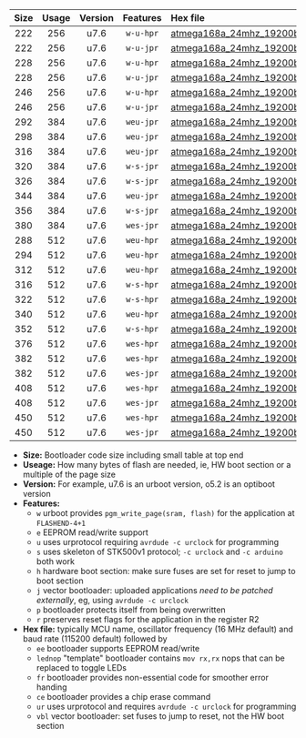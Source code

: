 |Size|Usage|Version|Features|Hex file|
|:-:|:-:|:-:|:-:|:--|
|222|256|u7.6|`w-u-hpr`|[atmega168a_24mhz_19200bps_ur.hex](https://raw.githubusercontent.com/stefanrueger/urboot/main//atmega168a_24mhz_19200bps_ur.hex)|
|222|256|u7.6|`w-u-jpr`|[atmega168a_24mhz_19200bps_ur_vbl.hex](https://raw.githubusercontent.com/stefanrueger/urboot/main//atmega168a_24mhz_19200bps_ur_vbl.hex)|
|228|256|u7.6|`w-u-hpr`|[atmega168a_24mhz_19200bps_lednop_ur.hex](https://raw.githubusercontent.com/stefanrueger/urboot/main//atmega168a_24mhz_19200bps_lednop_ur.hex)|
|228|256|u7.6|`w-u-jpr`|[atmega168a_24mhz_19200bps_lednop_ur_vbl.hex](https://raw.githubusercontent.com/stefanrueger/urboot/main//atmega168a_24mhz_19200bps_lednop_ur_vbl.hex)|
|246|256|u7.6|`w-u-hpr`|[atmega168a_24mhz_19200bps_lednop_fr_ur.hex](https://raw.githubusercontent.com/stefanrueger/urboot/main//atmega168a_24mhz_19200bps_lednop_fr_ur.hex)|
|246|256|u7.6|`w-u-jpr`|[atmega168a_24mhz_19200bps_lednop_fr_ur_vbl.hex](https://raw.githubusercontent.com/stefanrueger/urboot/main//atmega168a_24mhz_19200bps_lednop_fr_ur_vbl.hex)|
|292|384|u7.6|`weu-jpr`|[atmega168a_24mhz_19200bps_ee_ur_vbl.hex](https://raw.githubusercontent.com/stefanrueger/urboot/main//atmega168a_24mhz_19200bps_ee_ur_vbl.hex)|
|298|384|u7.6|`weu-jpr`|[atmega168a_24mhz_19200bps_ee_lednop_ur_vbl.hex](https://raw.githubusercontent.com/stefanrueger/urboot/main//atmega168a_24mhz_19200bps_ee_lednop_ur_vbl.hex)|
|316|384|u7.6|`weu-jpr`|[atmega168a_24mhz_19200bps_ee_lednop_fr_ur_vbl.hex](https://raw.githubusercontent.com/stefanrueger/urboot/main//atmega168a_24mhz_19200bps_ee_lednop_fr_ur_vbl.hex)|
|320|384|u7.6|`w-s-jpr`|[atmega168a_24mhz_19200bps_vbl.hex](https://raw.githubusercontent.com/stefanrueger/urboot/main//atmega168a_24mhz_19200bps_vbl.hex)|
|326|384|u7.6|`w-s-jpr`|[atmega168a_24mhz_19200bps_lednop_vbl.hex](https://raw.githubusercontent.com/stefanrueger/urboot/main//atmega168a_24mhz_19200bps_lednop_vbl.hex)|
|344|384|u7.6|`weu-jpr`|[atmega168a_24mhz_19200bps_ee_lednop_fr_ce_ur_vbl.hex](https://raw.githubusercontent.com/stefanrueger/urboot/main//atmega168a_24mhz_19200bps_ee_lednop_fr_ce_ur_vbl.hex)|
|356|384|u7.6|`w-s-jpr`|[atmega168a_24mhz_19200bps_lednop_fr_vbl.hex](https://raw.githubusercontent.com/stefanrueger/urboot/main//atmega168a_24mhz_19200bps_lednop_fr_vbl.hex)|
|380|384|u7.6|`wes-jpr`|[atmega168a_24mhz_19200bps_ee_vbl.hex](https://raw.githubusercontent.com/stefanrueger/urboot/main//atmega168a_24mhz_19200bps_ee_vbl.hex)|
|288|512|u7.6|`weu-hpr`|[atmega168a_24mhz_19200bps_ee_ur.hex](https://raw.githubusercontent.com/stefanrueger/urboot/main//atmega168a_24mhz_19200bps_ee_ur.hex)|
|294|512|u7.6|`weu-hpr`|[atmega168a_24mhz_19200bps_ee_lednop_ur.hex](https://raw.githubusercontent.com/stefanrueger/urboot/main//atmega168a_24mhz_19200bps_ee_lednop_ur.hex)|
|312|512|u7.6|`weu-hpr`|[atmega168a_24mhz_19200bps_ee_lednop_fr_ur.hex](https://raw.githubusercontent.com/stefanrueger/urboot/main//atmega168a_24mhz_19200bps_ee_lednop_fr_ur.hex)|
|316|512|u7.6|`w-s-hpr`|[atmega168a_24mhz_19200bps.hex](https://raw.githubusercontent.com/stefanrueger/urboot/main//atmega168a_24mhz_19200bps.hex)|
|322|512|u7.6|`w-s-hpr`|[atmega168a_24mhz_19200bps_lednop.hex](https://raw.githubusercontent.com/stefanrueger/urboot/main//atmega168a_24mhz_19200bps_lednop.hex)|
|340|512|u7.6|`weu-hpr`|[atmega168a_24mhz_19200bps_ee_lednop_fr_ce_ur.hex](https://raw.githubusercontent.com/stefanrueger/urboot/main//atmega168a_24mhz_19200bps_ee_lednop_fr_ce_ur.hex)|
|352|512|u7.6|`w-s-hpr`|[atmega168a_24mhz_19200bps_lednop_fr.hex](https://raw.githubusercontent.com/stefanrueger/urboot/main//atmega168a_24mhz_19200bps_lednop_fr.hex)|
|376|512|u7.6|`wes-hpr`|[atmega168a_24mhz_19200bps_ee.hex](https://raw.githubusercontent.com/stefanrueger/urboot/main//atmega168a_24mhz_19200bps_ee.hex)|
|382|512|u7.6|`wes-hpr`|[atmega168a_24mhz_19200bps_ee_lednop.hex](https://raw.githubusercontent.com/stefanrueger/urboot/main//atmega168a_24mhz_19200bps_ee_lednop.hex)|
|382|512|u7.6|`wes-jpr`|[atmega168a_24mhz_19200bps_ee_lednop_vbl.hex](https://raw.githubusercontent.com/stefanrueger/urboot/main//atmega168a_24mhz_19200bps_ee_lednop_vbl.hex)|
|408|512|u7.6|`wes-hpr`|[atmega168a_24mhz_19200bps_ee_lednop_fr.hex](https://raw.githubusercontent.com/stefanrueger/urboot/main//atmega168a_24mhz_19200bps_ee_lednop_fr.hex)|
|408|512|u7.6|`wes-jpr`|[atmega168a_24mhz_19200bps_ee_lednop_fr_vbl.hex](https://raw.githubusercontent.com/stefanrueger/urboot/main//atmega168a_24mhz_19200bps_ee_lednop_fr_vbl.hex)|
|450|512|u7.6|`wes-hpr`|[atmega168a_24mhz_19200bps_ee_lednop_fr_ce.hex](https://raw.githubusercontent.com/stefanrueger/urboot/main//atmega168a_24mhz_19200bps_ee_lednop_fr_ce.hex)|
|450|512|u7.6|`wes-jpr`|[atmega168a_24mhz_19200bps_ee_lednop_fr_ce_vbl.hex](https://raw.githubusercontent.com/stefanrueger/urboot/main//atmega168a_24mhz_19200bps_ee_lednop_fr_ce_vbl.hex)|

- **Size:** Bootloader code size including small table at top end
- **Useage:** How many bytes of flash are needed, ie, HW boot section or a multiple of the page size
- **Version:** For example, u7.6 is an urboot version, o5.2 is an optiboot version
- **Features:**
  + `w` urboot provides `pgm_write_page(sram, flash)` for the application at `FLASHEND-4+1`
  + `e` EEPROM read/write support
  + `u` uses urprotocol requiring `avrdude -c urclock` for programming
  + `s` uses skeleton of STK500v1 protocol; `-c urclock` and `-c arduino` both work
  + `h` hardware boot section: make sure fuses are set for reset to jump to boot section
  + `j` vector bootloader: uploaded applications *need to be patched externally*, eg, using `avrdude -c urclock`
  + `p` bootloader protects itself from being overwritten
  + `r` preserves reset flags for the application in the register R2
- **Hex file:** typically MCU name, oscillator frequency (16 MHz default) and baud rate (115200 default) followed by
  + `ee` bootloader supports EEPROM read/write
  + `lednop` "template" bootloader contains `mov rx,rx` nops that can be replaced to toggle LEDs
  + `fr` bootloader provides non-essential code for smoother error handing
  + `ce` bootloader provides a chip erase command
  + `ur` uses urprotocol and requires `avrdude -c urclock` for programming
  + `vbl` vector bootloader: set fuses to jump to reset, not the HW boot section
